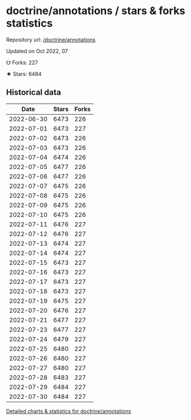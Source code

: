 # doctrine/annotations / stars & forks statistics

Repository url: [/doctrine/annotations](https://github.com/doctrine/annotations)

Updated on Oct 2022, 07

☋ Forks: 227

★ Stars: 6484

## Historical data
| Date | Stars | Forks |
|------|-------|-------|
| 2022-06-30 | 6473 | 226 | 
| 2022-07-01 | 6473 | 227 | 
| 2022-07-02 | 6473 | 226 | 
| 2022-07-03 | 6473 | 226 | 
| 2022-07-04 | 6474 | 226 | 
| 2022-07-05 | 6477 | 226 | 
| 2022-07-06 | 6477 | 226 | 
| 2022-07-07 | 6475 | 226 | 
| 2022-07-08 | 6475 | 226 | 
| 2022-07-09 | 6475 | 226 | 
| 2022-07-10 | 6475 | 226 | 
| 2022-07-11 | 6476 | 227 | 
| 2022-07-12 | 6476 | 227 | 
| 2022-07-13 | 6474 | 227 | 
| 2022-07-14 | 6474 | 227 | 
| 2022-07-15 | 6473 | 227 | 
| 2022-07-16 | 6473 | 227 | 
| 2022-07-17 | 6473 | 227 | 
| 2022-07-18 | 6473 | 227 | 
| 2022-07-19 | 6475 | 227 | 
| 2022-07-20 | 6476 | 227 | 
| 2022-07-21 | 6477 | 227 | 
| 2022-07-23 | 6477 | 227 | 
| 2022-07-24 | 6479 | 227 | 
| 2022-07-25 | 6480 | 227 | 
| 2022-07-26 | 6480 | 227 | 
| 2022-07-27 | 6480 | 227 | 
| 2022-07-28 | 6483 | 227 | 
| 2022-07-29 | 6484 | 227 | 
| 2022-07-30 | 6484 | 227 | 


[Detailed charts & statistics for doctrine/annotations](https://reviewgithub.com/rep/doctrine/annotations)
